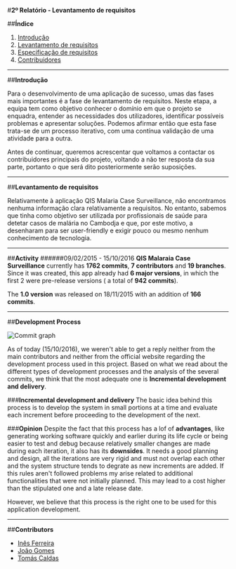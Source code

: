 #**2º Relatório - Levantamento de requisitos**

##**Índice**

1. [Introdução](#intro)
2. [Levantamento de requisitos](#elicitation)
3. [Especificação de requisitos](#specification)
4. [Contribuidores](#contributors)


***
##**Introdução** <a name ="intro"></a>

Para o desenvolvimento de uma aplicação de sucesso, umas das fases mais importantes é a fase de levantamento de requisitos. Neste etapa, a equipa tem como objetivo conhecer o domínio em que o projeto se enquadra, entender as necessidades dos utilizadores, identificar possíveis problemas e apresentar soluções. Podemos afirmar então que esta fase trata-se de um processo iterativo, com uma contínua validação de uma atividade para a outra. 

Antes de continuar, queremos acrescentar que voltamos a contactar os contribuidores principais do projeto, voltando a não ter resposta da sua parte, portanto o que será dito posteriormente serão suposições.


****
##**Levantamento de requisitos** <a name ="elicitatiom"></a>

Relativamente à aplicação QIS Malaria Case Surveillance, não encontramos nenhuma informação clara relativamente a requisitos. No entanto, sabemos que tinha como objetivo ser utilizada por profissionais de saúde para detetar casos de malária no Cambodja e que, por este motivo, a desenharam para ser user-friendly e exigir pouco ou mesmo nenhum conhecimento de tecnologia.


***
##**Activity**<a name = "activity"></a>
######09/02/2015 - 15/10/2016
**QIS Malaraia Case Surveillance** currently has **1762 commits**, **7 contributors** and **19 branches**. Since it was created, this app already had **6 major versions**, in which the first 2 were pre-release versions ( a total of **942 commits**).

The **1.0 version** was released on 18/11/2015 with an addition of **166 commits**.

***
##**Development Process** <a name = "development"></a>

![Commit graph](http://www.mediafire.com/convkey/dff8/9obev1qkuobq1g1zg.jpg)

As of today (15/10/2016), we weren't able to get a reply neither from the main contributors and neither from the official website regarding the development process used in this project. Based on what we read about the different types of development processes and the analysis of the several commits, we think that the most adequate one is **Incremental development and delivery**. 




###**Incremental development and delivery** <a name="idd"></a>
The basic idea behind this process is to develop the system in small portions at a time and evaluate each increment before proceeding to the development of the next.



###**Opinion**<a name="opinion"></a>
Despite the fact that this process has a lof of **advantages**, like generating working software quickly and earlier during its life cycle or being easier to test and debug because relatively smaller changes are made during each iteration, it also has its **downsides**. It needs a good planning and design, all the iterations are very rigid and must not overlap each other and the system structure tends to degrate as new increments are added. If this rules aren't followed problems my arise related to additional functionalities that were not initially planned. This may lead to a cost higher than the stipulated one and a late release date.

However, we believe that this process is the right one to be used for this application development. 

****
##**Contributors**<a name="contributors"></a>

* [Inês Ferreira](https://github.com/inesferreira7)
* [João Gomes](https://github.com/joaogomes04)
* [Tomás Caldas](https://github.com/tomasvcaldas)

